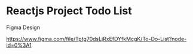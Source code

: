 # Reactjs Project Todo List

Figma Design

https://www.figma.com/file/Tptg70dsLjRxEfDYfkMcgK/To-Do-List?node-id=0%3A1



